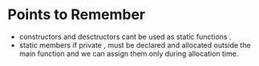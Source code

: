 # Points to Remember 

+ constructors and desctructors cant be used as static functions . 
+ static members if private , must be declared and allocated outside the main function and we can assign them only during allocation time.
